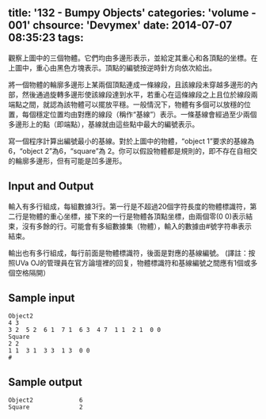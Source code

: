 title: '132 - Bumpy Objects'
categories: 'volume - 001'
chsource: 'Devymex'
date: 2014-07-07 08:35:23
tags:
---

觀察上圖中的三個物體。它們均由多邊形表示，並給定其重心和各頂點的坐標。在上圖中，重心由黑色方塊表示。頂點的編號按逆時針方向依次給出。

將一個物體的輪廓多邊形上某兩個頂點連成一條線段，且該線段未穿越多邊形的內部，然後通過旋轉多邊形使該線段達到水平，若重心在這條線段之上且位於線段兩端點之間，就認為該物體可以擺放平穩。一般情況下，物體有多個可以放穩的位置，每個穩定位置均由對應的線段（稱作“基線”）表示。一條基線會經過至少兩個多邊形上的點（即端點），基線就由這些點中最大的編號表示。

寫一個程序計算出編號最小的基線。對於上圖中的物體，“object 1”要求的基線為 6，“object 2”為6，“square”為 2。你可以假設物體都是規則的，即不存在自相交的輪廓多邊形，但有可能是凹多邊形。

## Input and Output ##

輸入有多行組成，每組數據3行。第一行是不超過20個字符長度的物體標識符，第二行是物體的重心坐標，接下來的一行是物體各頂點坐標，由兩個零(0 0)表示結束，沒有多餘的行。可能會有多組數據集（物體），輸入的數據由#號字符串表示結束。

輸出也有多行組成，每行前面是物體標識符，後面是對應的基線編號。 (譯註：按照UVa OJ的管理員在官方論壇裡的回复，物體標識符和基線編號之間應有1個或多個空格隔開）

## Sample input ##

	Object2
	4 3
	3 2  5 2  6 1  7 1  6 3  4 7  1 1  2 1  0 0
	Square
	2 2
	1 1  3 1  3 3  1 3  0 0
	#
 
## Sample output ##

	Object2             6
	Square              2